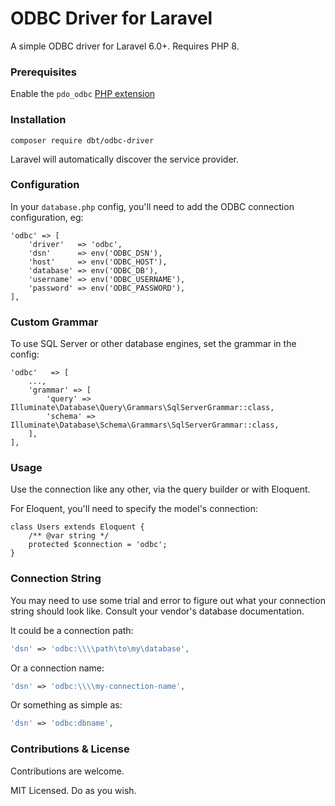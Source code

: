 # ODBC Driver for Laravel

A simple ODBC driver for Laravel 6.0+. Requires PHP 8.

### Prerequisites

Enable the `pdo_odbc` [PHP extension](https://www.php.net/manual/en/ref.pdo-odbc.php)

### Installation

```
composer require dbt/odbc-driver
```

Laravel will automatically discover the service provider.

### Configuration

In your `database.php` config, you'll need to add the ODBC connection configuration, eg:

```
'odbc' => [
    'driver'   => 'odbc',
    'dsn'      => env('ODBC_DSN'),
    'host'     => env('ODBC_HOST'),
    'database' => env('ODBC_DB'),
    'username' => env('ODBC_USERNAME'),
    'password' => env('ODBC_PASSWORD'),
],
```

### Custom Grammar

To use SQL Server or other database engines, set the grammar in the config:

```
'odbc'   => [
    ...,
    'grammar' => [
        'query' => Illuminate\Database\Query\Grammars\SqlServerGrammar::class,
        'schema' => Illuminate\Database\Schema\Grammars\SqlServerGrammar::class,
    ],
],
```

### Usage

Use the connection like any other, via the query builder or with Eloquent.

For Eloquent, you'll need to specify the model's connection:

```
class Users extends Eloquent {
    /** @var string */
    protected $connection = 'odbc';
}
```

### Connection String 

You may need to use some trial and error to figure out what your connection string should look like. Consult your vendor's database documentation.

It could be a connection path:

```php
'dsn' => 'odbc:\\\\path\to\my\database',
```

Or a connection name:

```php
'dsn' => 'odbc:\\\\my-connection-name',
```

Or something as simple as:

```php
'dsn' => 'odbc:dbname',
```

### Contributions & License

Contributions are welcome.

MIT Licensed. Do as you wish.
